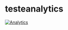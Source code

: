 # testeanalytics

[![Analytics](https://ga-beacon.appspot.com/UA-40725207-9/contentful-labs/awesome-contentful?pixel)](https://github.com/contentful-labs/awesome-contentful)
